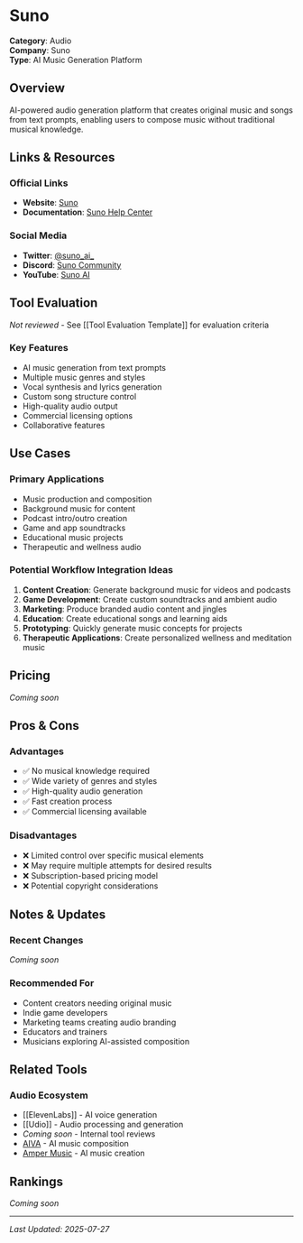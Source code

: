 # Suno

**Category**: Audio  
**Company**: Suno  
**Type**: AI Music Generation Platform  

## Overview

AI-powered audio generation platform that creates original music and songs from text prompts, enabling users to compose music without traditional musical knowledge.

## Links & Resources

### Official Links
- **Website**: [Suno](https://suno.com/)
- **Documentation**: [Suno Help Center](https://help.suno.com/)

### Social Media
- **Twitter**: [@suno_ai_](https://twitter.com/suno_ai_)
- **Discord**: [Suno Community](https://discord.gg/suno)
- **YouTube**: [Suno AI](https://www.youtube.com/@SunoAI)

## Tool Evaluation

*Not reviewed* - See [[Tool Evaluation Template]] for evaluation criteria

### Key Features
- AI music generation from text prompts
- Multiple music genres and styles
- Vocal synthesis and lyrics generation
- Custom song structure control
- High-quality audio output
- Commercial licensing options
- Collaborative features

## Use Cases

### Primary Applications
- Music production and composition
- Background music for content
- Podcast intro/outro creation
- Game and app soundtracks
- Educational music projects
- Therapeutic and wellness audio

### Potential Workflow Integration Ideas
1. **Content Creation**: Generate background music for videos and podcasts
2. **Game Development**: Create custom soundtracks and ambient audio
3. **Marketing**: Produce branded audio content and jingles
4. **Education**: Create educational songs and learning aids
5. **Prototyping**: Quickly generate music concepts for projects
6. **Therapeutic Applications**: Create personalized wellness and meditation music

## Pricing

*Coming soon*

## Pros & Cons

### Advantages
- ✅ No musical knowledge required
- ✅ Wide variety of genres and styles
- ✅ High-quality audio generation
- ✅ Fast creation process
- ✅ Commercial licensing available

### Disadvantages
- ❌ Limited control over specific musical elements
- ❌ May require multiple attempts for desired results
- ❌ Subscription-based pricing model
- ❌ Potential copyright considerations

## Notes & Updates

### Recent Changes
*Coming soon*

### Recommended For
- Content creators needing original music
- Indie game developers
- Marketing teams creating audio branding
- Educators and trainers
- Musicians exploring AI-assisted composition

## Related Tools

### Audio Ecosystem
- [[ElevenLabs]] - AI voice generation
- [[Udio]] - Audio processing and generation
- *Coming soon* - Internal tool reviews
- [AIVA](https://aiva.ai) - AI music composition
- [Amper Music](https://ampermusic.com) - AI music creation

## Rankings

*Coming soon*

---

*Last Updated: 2025-07-27*